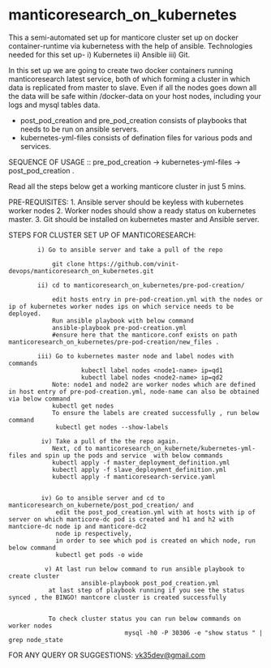 # manticoresearch_on_kubernetes
This a semi-automated set up for manticore cluster set up on docker container-runtime  via kubernetess with the help of ansible.
Technologies needed for this set up-
            i) Kubernetes
            ii) Ansible
            iii) Git.
            
In this set up we are going to create two docker containers running manticoresearch latest service, both of which forming a cluster in which data is replicated from master to slave. Even if all the nodes goes down all the data will be safe within /docker-data on your host nodes, including your logs and mysql tables data.

* post_pod_creation and pre_pod_creation consists of playbooks that needs to be run on ansible servers.
* kubernetes-yml-files consists of defination files for various pods and services.


SEQUENCE OF USAGE ::    pre_pod_creation -> kubernetes-yml-files -> post_pod_creation .

Read all the steps below get a working manticore cluster in just 5 mins.

PRE-REQUISITES:
            1. Ansible server should be keyless with kubernetes worker nodes
            2. Worker nodes should show a ready status on kubernetes master.
            3. Git should be installed on kubernetes master and Ansible server.


STEPS FOR CLUSTER SET UP OF MANTICORESEARCH:

            i) Go to ansible server and take a pull of the repo
            
                git clone https://github.com/vinit-devops/manticoresearch_on_kubernetes.git
            
            ii) cd to manticoresearch_on_kubernetes/pre-pod-creation/ 
            
                edit hosts entry in pre-pod-creation.yml with the nodes or ip of kubernetes worker nodes ips on which service needs to be deployed.
                Run ansible playbook with below command
                ansible-playbook pre-pod-creation.yml             
                #ensure here that the manticore.conf exists on path manticoresearch_on_kubernetes/pre-pod-creation/new_files .
                        
            iii) Go to kubernetes master node and label nodes with commands
                        kubectl label nodes <node1-name> ip=qd1
                        kubectl label nodes <node2-name> ip=qd2
                Note: node1 and node2 are worker nodes which are defined in host entry of pre-pod-creation.yml, node-name can also be obtained via below command
                kubectl get nodes
                To ensure the labels are created successfully , run below command
                 kubectl get nodes --show-labels
                 
             iv) Take a pull of the the repo again.
                Next, cd to manticoresearch_on_kubernete/kubernetes-yml-files and spin up the pods and service  with below commands
                kubectl apply -f master_deployment_definition.yml
                kubectl apply -f slave_deployment_definition.yml
                kubectl apply -f manticoresearch-service.yaml
                         
            
             iv) Go to ansible server and cd to manticoresearch_on_kubernete/post_pod_creation/ and 
                 edit the post_pod_creation.yml with at hosts with ip of server on which manticore-dc pod is created and h1 and h2 with mantciore-dc node ip and manticore-dc2 
                 node ip respectively,
                 in order to see which pod is created on which node, run below command
                 kubectl get pods -o wide
                 
              v) At last run below command to run ansible playbook to create cluster
                        ansible-playbook post_pod_creation.yml
               at last step of playbook running if you see the status synced , the BINGO! mantcore cluster is created successfully
               
               
               To check cluster status you can run below commands on worker nodes
                                    mysql -h0 -P 30306 -e "show status " | grep node_state


FOR ANY QUERY OR SUGGESTIONS: vk35dev@gmail.com

